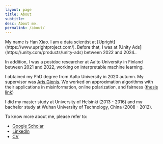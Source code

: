 ```yaml
---
layout: page
title: About
subtitle: 
desc: About me.
permalink: /about/
---
```


<div class="lead pretty-links">
My name is Han Xiao. I am a data scientist at [Upright](https://www.uprightproject.com/). Before that, I was at [Unity Ads](https://unity.com/products/unity-ads) between 2022 and 2024..

In addition, I was a postdoc researcher at Aalto University in Finland between 2021 and 2022, working on interpretable machine learning.

I obtained my PhD degree from Aalto University in 2020 autumn. My supervisor was [Aris Gionis](https://www.kth.se/profile/argioni).
We worked on approximation algorithms with their applications in misinformation, online polarization, and fairness ([thesis link](https://aaltodoc.aalto.fi/handle/123456789/46243))

I did my master study at University of Helsinki (2013 - 2016) and my bachelor study at Wuhan University of Technology, China (2008 - 2012).

To know more about me, please refer to:

- [Google Scholar](https://scholar.google.fi/citations?user=lUh4VVUAAAAJ&hl=fi)
- [LinkedIn](https://www.linkedin.com/in/han-xiao-7499a840/)
- [CV](https://drive.google.com/file/d/1K3sCFCT8ABx0uC007fviUnXWjLdOoZkx/view?usp=sharing)

</div>

